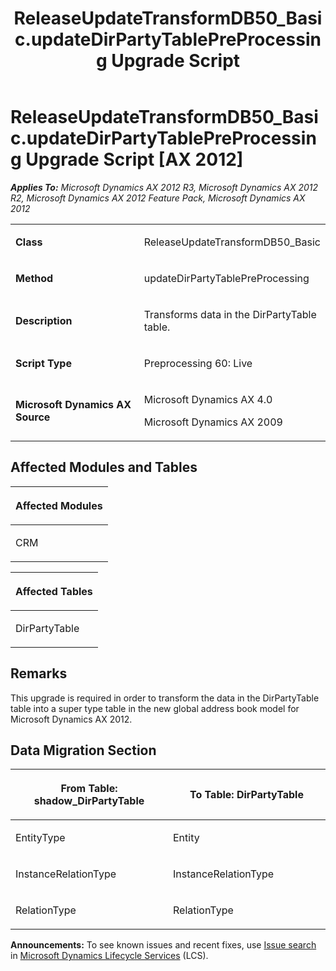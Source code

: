 ﻿---
title: ReleaseUpdateTransformDB50_Basic.updateDirPartyTablePreProcessing Upgrade Script
TOCTitle: ReleaseUpdateTransformDB50_Basic.updateDirPartyTablePreProcessing Upgrade Script
ms:assetid: 02d1d2a9-5490-651f-fd51-dd98131743e5
ms:mtpsurl: https://msdn.microsoft.com/en-us/library/JJ684653(v=AX.60)
ms:contentKeyID: 49706350
ms.date: 05/18/2015
mtps_version: v=AX.60
---

# ReleaseUpdateTransformDB50\_Basic.updateDirPartyTablePreProcessing Upgrade Script [AX 2012]


_**Applies To:** Microsoft Dynamics AX 2012 R3, Microsoft Dynamics AX 2012 R2, Microsoft Dynamics AX 2012 Feature Pack, Microsoft Dynamics AX 2012_

<table>
<colgroup>
<col style="width: 50%" />
<col style="width: 50%" />
</colgroup>
<tbody>
<tr class="odd">
<td><p><strong>Class</strong></p></td>
<td><p>ReleaseUpdateTransformDB50_Basic</p></td>
</tr>
<tr class="even">
<td><p><strong>Method</strong></p></td>
<td><p>updateDirPartyTablePreProcessing</p></td>
</tr>
<tr class="odd">
<td><p><strong>Description</strong></p></td>
<td><p>Transforms data in the DirPartyTable table.</p></td>
</tr>
<tr class="even">
<td><p><strong>Script Type</strong></p></td>
<td><p>Preprocessing 60: Live</p></td>
</tr>
<tr class="odd">
<td><p><strong>Microsoft Dynamics AX Source</strong></p></td>
<td><p>Microsoft Dynamics AX 4.0</p>
<p>Microsoft Dynamics AX 2009</p></td>
</tr>
</tbody>
</table>


## Affected Modules and Tables

<table>
<colgroup>
<col style="width: 100%" />
</colgroup>
<thead>
<tr class="header">
<th><p>Affected Modules</p></th>
</tr>
</thead>
<tbody>
<tr class="odd">
<td><p>CRM</p></td>
</tr>
</tbody>
</table>


<table>
<colgroup>
<col style="width: 100%" />
</colgroup>
<thead>
<tr class="header">
<th><p>Affected Tables</p></th>
</tr>
</thead>
<tbody>
<tr class="odd">
<td><p>DirPartyTable</p></td>
</tr>
</tbody>
</table>


## Remarks

This upgrade is required in order to transform the data in the DirPartyTable table into a super type table in the new global address book model for Microsoft Dynamics AX 2012.

## Data Migration Section

<table>
<colgroup>
<col style="width: 50%" />
<col style="width: 50%" />
</colgroup>
<thead>
<tr class="header">
<th><p>From Table: shadow_DirPartyTable</p></th>
<th><p>To Table: DirPartyTable</p></th>
</tr>
</thead>
<tbody>
<tr class="odd">
<td><p>EntityType</p></td>
<td><p>Entity</p></td>
</tr>
<tr class="even">
<td><p>InstanceRelationType</p></td>
<td><p>InstanceRelationType</p></td>
</tr>
<tr class="odd">
<td><p>RelationType</p></td>
<td><p>RelationType</p></td>
</tr>
</tbody>
</table>

  
**Announcements:** To see known issues and recent fixes, use [Issue search](http://go.microsoft.com/fwlink/?linkid=389258) in [Microsoft Dynamics Lifecycle Services](http://go.microsoft.com/fwlink/?linkid=306505) (LCS).

